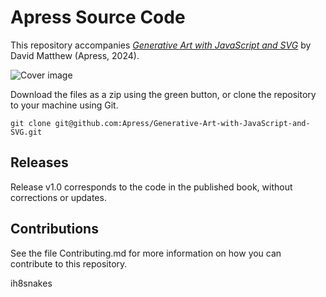 # Apress Source Code

This repository accompanies [*Generative Art with JavaScript and SVG*](https://www.link.springer.com/book/10.1007/979-8-8688-0086-3) by David Matthew (Apress, 2024).

[comment]: #cover
![Cover image](https://media.springernature.com/w158/springer-static/cover/book/979-8-8688-0086-3.jpg)

Download the files as a zip using the green button, or clone the repository to your machine using Git.

```
git clone git@github.com:Apress/Generative-Art-with-JavaScript-and-SVG.git
```

## Releases

Release v1.0 corresponds to the code in the published book, without corrections or updates.

## Contributions

See the file Contributing.md for more information on how you can contribute to this repository.

ih8snakes